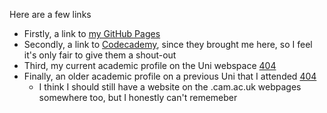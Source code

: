 Here are a few links

  * Firstly, a link to [my GitHub Pages](https://dar-72.github.io/markdown-portfolio/)
  * Secondly, a link to [Codecademy](https://codecademy.com), since they brought me here, so I feel it's only fair to give them a shout-out
  * Third, my current academic profile on the Uni webspace [404](https://dar-72.github.io/markdown-portfolio/404.html)
  * Finally, an older academic profile on a previous Uni that I attended [404](https://dar-72.github.io/markdown-portfolio/404.html)
    * I think I should still have a website on the .cam.ac.uk webpages somewhere too, but I honestly can't rememeber
